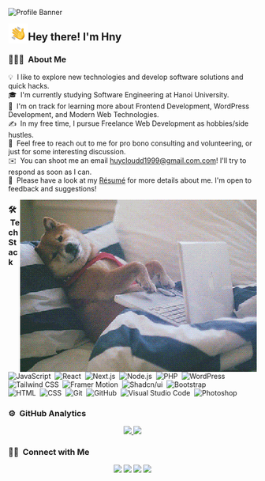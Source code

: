 ![Profile Banner](https://github.com/huycloud1999/buiquanghuy/blob/main/main.jpg)

<img alt="Night Coding" src="./Hand Wave.gif" width='40' align="left"/><h2>Hey there! I'm Hny </h2>

### 👨🏻‍💻 &nbsp;About Me

💡 &nbsp;I like to explore new technologies and develop software solutions and quick hacks.\
🎓 &nbsp;I'm currently studying Software Engineering at Hanoi University.\
🌱 &nbsp;I'm on track for learning more about Frontend Development, WordPress Development, and Modern Web Technologies.\
✍️ &nbsp;In my free time, I pursue Freelance Web Development as hobbies/side hustles.\
💬 &nbsp;Feel free to reach out to me for pro bono consulting and volunteering, or just for some interesting discussion.\
✉️ &nbsp;You can shoot me an email huycloudd1999@gmail.com.com! I'll try to respond as soon as I can.\
📄 &nbsp;Please have a look at my [Résumé](https://sieubuong.vercel.app/) for more details about me. I'm open to feedback and suggestions!

<img alt="Night Coding" src="./code.gif" align="right"/>

### 🛠 &nbsp;Tech Stack

![JavaScript](https://img.shields.io/badge/-JavaScript-05122A?style=flat&logo=javascript)&nbsp;
![React](https://img.shields.io/badge/-React-05122A?style=flat&logo=react)&nbsp; 
![Next.js](https://img.shields.io/badge/-Next.js-05122A?style=flat&logo=next.js)&nbsp;
![Node.js](https://img.shields.io/badge/-Node.js-05122A?style=flat&logo=node.js)&nbsp;
![PHP](https://img.shields.io/badge/-PHP-05122A?style=flat&logo=php&logoColor=777BB4)&nbsp;
![WordPress](https://img.shields.io/badge/-WordPress-05122A?style=flat&logo=wordpress&logoColor=21759B)&nbsp;
![Tailwind CSS](https://img.shields.io/badge/-Tailwind%20CSS-05122A?style=flat&logo=tailwind-css&logoColor=38B2AC)&nbsp;
![Framer Motion](https://img.shields.io/badge/-Framer%20Motion-05122A?style=flat&logo=framer)&nbsp;
![Shadcn/ui](https://img.shields.io/badge/-Shadcn/ui-05122A?style=flat&logo=shadcnui)&nbsp;
![Bootstrap](https://img.shields.io/badge/-Bootstrap-05122A?style=flat&logo=bootstrap&logoColor=563D7C)\
![HTML](https://img.shields.io/badge/-HTML-05122A?style=flat&logo=HTML5)&nbsp;
![CSS](https://img.shields.io/badge/-CSS-05122A?style=flat&logo=CSS3&logoColor=1572B6)&nbsp;
![Git](https://img.shields.io/badge/-Git-05122A?style=flat&logo=git)&nbsp;
![GitHub](https://img.shields.io/badge/-GitHub-05122A?style=flat&logo=github)&nbsp;
![Visual Studio Code](https://img.shields.io/badge/-Visual%20Studio%20Code-05122A?style=flat&logo=visual-studio-code&logoColor=007ACC)&nbsp;
![Photoshop](https://img.shields.io/badge/-Photoshop-05122A?style=flat&logo=adobe-photoshop)&nbsp;

### ⚙️ &nbsp;GitHub Analytics

<p align="center">
<a href="https://github.com/huycloud1999">
  <img height="180em" src="https://github-readme-stats-eight-theta.vercel.app/api?username=huycloud1999&show_icons=true&theme=algolia&include_all_commits=true&count_private=true"/>
  <img height="180em" src="https://github-readme-stats-eight-theta.vercel.app/api/top-langs/?username=huycloud1999&layout=compact&langs_count=8&theme=algolia"/>
</a>
</p>

### 🤝🏻 &nbsp;Connect with Me

<p align="center">
<a href="[Your Facebook Link]"><img src="https://img.shields.io/badge/-Facebook-1877F2?style=flat&logo=Facebook&logoColor=white"/></a>
<a href="[Your Portfolio Link]"><img src="https://img.shields.io/badge/-Portfolio-3423A6?style=flat&logo=Google-Chrome&logoColor=white"/></a>
<a href="mailto:[Your Email]"><img src="https://img.shields.io/badge/-Gmail-D14836?style=flat&logo=Gmail&logoColor=white"/></a>
<a href="tel:[Your Phone]"><img src="https://img.shields.io/badge/-Phone-25D366?style=flat&logo=WhatsApp&logoColor=white"/></a>
</p>
